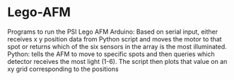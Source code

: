 # Lego-AFM
Programs to run the PSI Lego AFM
Arduino:
Based on serial input, either receives x y position data from Python script and moves the motor to that spot or returns which of the six sensors in the array is the most illuminated.
Python:
tells the AFM to move to specific spots and then queries which detector receives the most light (1-6). The script then plots that value on an xy grid corresponding to the positions
